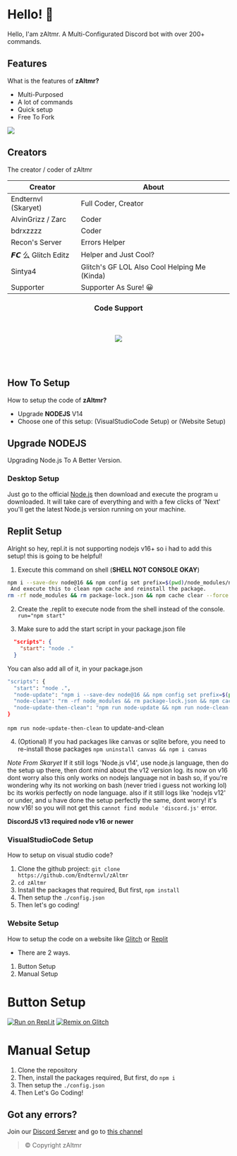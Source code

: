 # Hello! 🤖
Hello, I'am zAltmr. A Multi-Configurated Discord bot with over 200+ commands.

## Features
What is the features of **zAltmr?**
- Multi-Purposed
- A lot of commands
- Quick setup
- Free To Fork

[![](https://img.shields.io/badge/discord.js-v12.5.3-blue.svg?logo=npm)](https://github.com/discordjs)

## Creators
The creator / coder of zAltmr

| Creator  | About |
| ------------- | ------------- |
| Endternvl (Skaryet) | Full Coder, Creator |
| AlvinGrizz / Zarc  | Coder  |
| bdrxzzzz | Coder |
| Recon's Server | Errors Helper |
| 𝙁𝘾 么 Glitch Editz | Helper and Just Cool? |
| Sintya4 | Glitch's GF LOL Also Cool Helping Me (Kinda) |
| Supporter | Supporter As Sure! 😀 |

<h3 align='center'>Code Support</h3>
</br></br>
<div align="center"> <a href="https://discord.gg/9R7hZtbnyw"><img src="https://invidget.switchblade.xyz/9R7hZtbnyw"/></a>
<br><br>
<br><br>

</div>

## How To Setup
How to setup the code of **zAltmr?**

- Upgrade **NODEJS** V14
- Choose one of this setup: (VisualStudioCode Setup) or (Website Setup)

## Upgrade NODEJS
Upgrading Node.js To A Better Version.

### Desktop Setup
Just go to the official [Node.js](https://nodejs.org) then download and execute the program u downloaded. It will take care of everything and with a few clicks of 'Next' you'll get the latest Node.js version running on your machine.

## Replit Setup
Alright so hey, repl.it is not supporting nodejs v16+ so i had to add this setup! this is going to be helpful!

1. Execute this command on shell (**SHELL NOT CONSOLE OKAY**)
```bash
npm i --save-dev node@16 && npm config set prefix=$(pwd)/node_modules/node && export PATH=$(pwd)/node_modules/node/bin:$PATH
 And execute this to clean npm cache and reinstall the package.
rm -rf node_modules && rm package-lock.json && npm cache clear --force && npm cache clean --force && npm i
```

2. Create the .replit to execute node from the shell instead of the console.
`run="npm start"`

3. Make sure to add the start script in your package.json file
```json
  "scripts": {
    "start": "node ."
  }
  ```

You can also add all of it, in your package.json 
```bash
"scripts": {
  "start": "node .",
  "node-update": "npm i --save-dev node@16 && npm config set prefix=$(pwd)/node_modules/node && export PATH=$(pwd)/node_modules/node/bin:$PATH",
  "node-clean": "rm -rf node_modules && rm package-lock.json && npm cache clear --force && npm cache clean --force && npm i",
  "node-update-then-clean": "npm run node-update && npm run node-clean-cache"
}
```

`npm run node-update-then-clean` to update-and-clean

4. (Optional) If you had packages like canvas or sqlite before, you need to re-install those packages
`npm uninstall canvas && npm i canvas`

*Note From Skaryet*
If it still logs 'Node.js v14', use node.js language, then do the setup up there, then dont mind about the v12 version log. its now on v16 dont worry
also this only works on nodejs language not in bash so, if you're wondering why its not working on bash (never tried i guess not working lol) bc its workis perfectly on node language.
also if it still logs like 'nodejs v12' or under, and u have done the setup perfectly the same, dont worry! it's now v16! so you will not get this `cannot find module 'discord.js'` error.

**DiscordJS v13 required node v16 or newer**

### VisualStudioCode Setup
How to setup on visual studio code?

1. Clone the github project: `git clone https://github.com/Endternvl/zAltmr`
2. `cd zAltmr`
3. Install the packages that required, But first, `npm install`
4. Then setup the `./config.json`
5. Then let's go coding!

### Website Setup
How to setup the code on a website like [Glitch](https://glitch.com) or [Replit](https://replit.com)

- There are 2 ways.
1. Button Setup
2. Manual Setup

# Button Setup
[![Run on Repl.it](https://repl.it/badge/github/Endternvl/zAltmr)](https://repl.it/github/Endternvl/zAltmr)
[![Remix on Glitch](https://cdn.glitch.com/2703baf2-b643-4da7-ab91-7ee2a2d00b5b%2Fremix-button.svg)](https://glitch.com/edit/#!/import/github/Endternvl/zAltmr)

# Manual Setup

1. Clone the repository
2. Then, install the packages required, But first, do `npm i`
3. Then setup the `./config.json`
4. Then Let's Go Coding!

## Got any errors?
Join our [Discord Server](https://discord.gg/9R7hZtbnyw) and go to [this channel](https://discord.com/channels/810705096081145904/869095263061544980)

> © Copyright zAltmr
